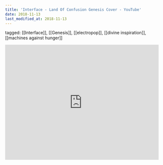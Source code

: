 ```yaml
---
title: 'Interface - Land Of Confusion Genesis Cover - YouTube'
date: 2018-11-13
last_modified_at: 2018-11-13
---
```

tagged: [[Interface]], [[Genesis]], [[electropop]], [[divine inspiration]], [[machines against hunger]]
<iframe allow="accelerometer; autoplay; clipboard-write; encrypted-media; gyroscope; picture-in-picture" allowfullscreen="" frameborder="0" height="375" id="youtube_iframe" src="https://www.youtube.com/embed/w3UkHNa6f3U?feature=oembed&amp;enablejsapi=1&amp;origin=https://safe.txmblr.com&amp;wmode=opaque" width="500"></iframe>